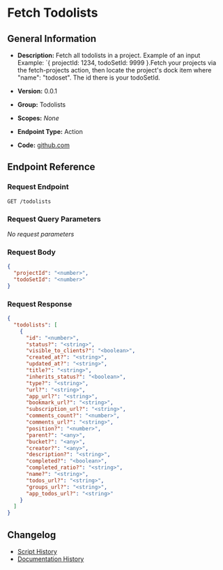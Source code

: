 <!-- BEGIN GENERATED CONTENT -->
# Fetch Todolists

## General Information

- **Description:** Fetch all todolists in a project. Example of an input Example: `{  projectId: 1234, todoSetId: 9999  }.Fetch your projects via the fetch-projects action, then locate the project's dock item where "name": "todoset". The id there is your todoSetId.

- **Version:** 0.0.1
- **Group:** Todolists
- **Scopes:** _None_
- **Endpoint Type:** Action
- **Code:** [github.com](https://github.com/NangoHQ/integration-templates/tree/main/integrations/basecamp/actions/fetch-todolists.ts)


## Endpoint Reference

### Request Endpoint

`GET /todolists`

### Request Query Parameters

_No request parameters_

### Request Body

```json
{
  "projectId": "<number>",
  "todoSetId": "<number>"
}
```

### Request Response

```json
{
  "todolists": [
    {
      "id": "<number>",
      "status?": "<string>",
      "visible_to_clients?": "<boolean>",
      "created_at?": "<string>",
      "updated_at?": "<string>",
      "title?": "<string>",
      "inherits_status?": "<boolean>",
      "type?": "<string>",
      "url?": "<string>",
      "app_url?": "<string>",
      "bookmark_url?": "<string>",
      "subscription_url?": "<string>",
      "comments_count?": "<number>",
      "comments_url?": "<string>",
      "position?": "<number>",
      "parent?": "<any>",
      "bucket?": "<any>",
      "creator?": "<any>",
      "description?": "<string>",
      "completed?": "<boolean>",
      "completed_ratio?": "<string>",
      "name?": "<string>",
      "todos_url?": "<string>",
      "groups_url?": "<string>",
      "app_todos_url?": "<string>"
    }
  ]
}
```

## Changelog

- [Script History](https://github.com/NangoHQ/integration-templates/commits/main/integrations/basecamp/actions/fetch-todolists.ts)
- [Documentation History](https://github.com/NangoHQ/integration-templates/commits/main/integrations/basecamp/actions/fetch-todolists.md)

<!-- END  GENERATED CONTENT -->

